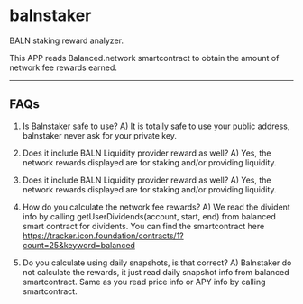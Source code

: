 # balnstaker

BALN staking reward analyzer.

This APP reads Balanced.network smartcontract
to obtain the amount of network fee rewards 
earned.

----
FAQs
----
1) Is Balnstaker safe to use?
A) It is totally safe to use your public address, balnstaker never ask for your private key.

2) Does it include BALN Liquidity provider reward as well?
A) Yes, the network rewards displayed are for staking and/or providing liquidity.

3) Does it include BALN Liquidity provider reward as well?
A) Yes, the network rewards displayed are for staking and/or providing liquidity.

4) How do you calculate the network fee rewards?
A) We read the divident info by calling getUserDividends(account, start, end) from balanced smart contract for dividents. 
You can find the smartcontract here 
https://tracker.icon.foundation/contracts/1?count=25&keyword=balanced

5) Do you calculate using daily snapshots, is that correct?
A) Balnstaker do not calculate the rewards, it just read daily snapshot info from balanced smartcontract. Same as you read price info or APY info by calling smartcontract.
